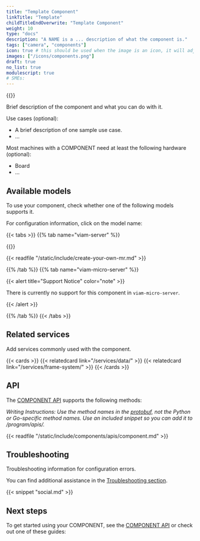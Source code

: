 ```yaml
---
title: "Template Component"
linkTitle: "Template"
childTitleEndOverwrite: "Template Component"
weight: 10
type: "docs"
description: "A NAME is a ... description of what the component is."
tags: ["camera", "components"]
icon: true # this should be used when the image is an icon, it will adjust the sizing and object-fit
images: ["/icons/components.png"]
draft: true
no_list: true
modulescript: true
# SMEs:
---
```


{{<imgproc src="/icons/components.png" resize="400x" declaredimensions=true alt="ALT" class="alignright">}}

Brief description of the component and what you can do with it.

Use cases (optional):

- A brief description of one sample use case.
- ...

Most machines with a COMPONENT need at least the following hardware (optional):

- Board
- ...

## Available models

To use your <COMPONENT> component, check whether one of the following models supports it.

For configuration information, click on the model name:

{{< tabs >}}
{{% tab name="viam-server" %}}

{{<resources api="rdk:component:component" type="component" no-intro="true">}}

{{< readfile "/static/include/create-your-own-mr.md" >}}

{{% /tab %}}
{{% tab name="viam-micro-server" %}}

{{< alert title="Support Notice" color="note" >}}

There is currently no support for this component in `viam-micro-server`.

{{< /alert >}}

{{% /tab %}}
{{< /tabs >}}

## Related services

Add services commonly used with the component.

{{< cards >}}
{{< relatedcard link="/services/data/" >}}
{{< relatedcard link="/services/frame-system/" >}}
{{< /cards >}}

## API

The [COMPONENT API](/appendix/apis/components/encoder/) supports the following methods:

_Writing Instructions: Use the method names in the [protobuf](https://github.com/viamrobotics/api/blob/main/component/board/v1/board_grpc.pb.go), not the Python or Go-specific method names._
_Use an included snippet so you can add it to <file>/program/apis/</file>._

{{< readfile "/static/include/components/apis/component.md" >}}

## Troubleshooting

Troubleshooting information for configuration errors.

You can find additional assistance in the [Troubleshooting section](/appendix/troubleshooting/).

{{< snippet "social.md" >}}

## Next steps

To get started using your COMPONENT, see the [COMPONENT API](/appendix/apis/components/camera/) or check out one of these guides:

<!-- ADD CARDS -->
